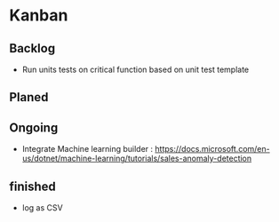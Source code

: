 # Kanban



## Backlog

* Run units tests on critical function based on unit test template



## Planed




## Ongoing

* Integrate Machine learning builder : https://docs.microsoft.com/en-us/dotnet/machine-learning/tutorials/sales-anomaly-detection


## finished

* log as CSV


